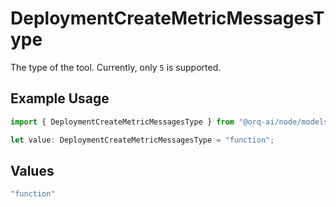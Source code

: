 # DeploymentCreateMetricMessagesType

The type of the tool. Currently, only `5` is supported.

## Example Usage

```typescript
import { DeploymentCreateMetricMessagesType } from "@orq-ai/node/models/operations";

let value: DeploymentCreateMetricMessagesType = "function";
```

## Values

```typescript
"function"
```